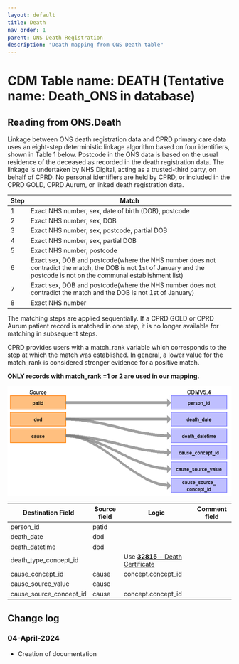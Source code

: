 ```yaml
---
layout: default
title: Death 
nav_order: 1
parent: ONS Death Registration
description: "Death mapping from ONS Death table"
---
```


# CDM Table name: DEATH (Tentative name: Death_ONS in database)

## Reading from ONS.Death

Linkage between ONS death registration data and CPRD primary care data uses an eight-step deterministic linkage algorithm based on four identifiers, shown in Table 1 below. Postcode in the ONS data is based on the usual residence of the deceased as recorded in the death registration data. The linkage is undertaken by NHS Digital, acting as a trusted-third party, on behalf of CPRD. No personal identifiers are held by CPRD, or included in the CPRD GOLD, CPRD Aurum, or linked death registration data.

| Step | Match |
| --- | --- |
| 1 | Exact NHS number, sex, date of birth (DOB), postcode |
| 2 | Exact NHS number, sex, DOB |
| 3 | Exact NHS number, sex, postcode, partial DOB |
| 4 | Exact NHS number, sex, partial DOB |
| 5 | Exact NHS number, postcode |
| 6 | Exact sex, DOB and postcode(where the NHS number does not contradict the match, the DOB is not 1st of January and the postcode is not on the communal establishment list) |
| 7 | Exact sex, DOB and postcode(where the NHS number does not contradict the match and the DOB is not 1st of January) |
| 8 | Exact NHS number | 

The matching steps are applied sequentially. If a CPRD GOLD or CPRD Aurum patient record is matched in one step, it is no longer available for matching in subsequent steps.

CPRD provides users with a match_rank variable which corresponds to the step at which the match was established. In general, a lower value for the match_rank is considered stronger evidence for a positive match. 

**ONLY records with match_rank =1 or 2 are used in our mapping.**

![](images/image02.png)

| Destination Field | Source field | Logic | Comment field |
| --- | --- | --- | --- |
| person_id | patid | | |
| death_date | dod | | |
| death_datetime | dod | | |
| death_type_concept_id | | Use [**32815** - Death Certificate](https://athena.ohdsi.org/search-terms/terms/32815) | |
| cause_concept_id | cause | concept.concept_id | |
| cause_source_value | cause | | |
| cause_source_concept_id | cause | concept.concept_id | |


## Change log

### 04-April-2024
- Creation of documentation
